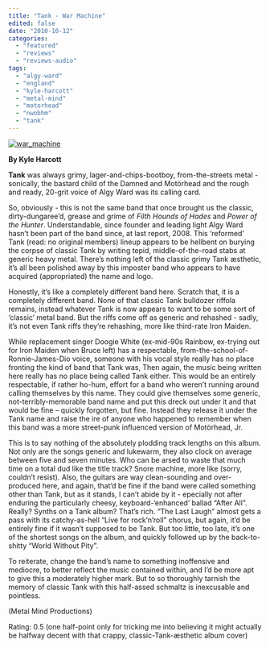 ```yaml
---
title: "Tank - War Machine"
edited: false
date: "2010-10-12"
categories:
  - "featured"
  - "reviews"
  - "reviews-audio"
tags:
  - "algy-ward"
  - "england"
  - "kyle-harcott"
  - "metal-mind"
  - "motorhead"
  - "nwobhm"
  - "tank"
---
```


[![](http://www.hellbound.ca/wp-content/uploads/2010/10/war_machine.jpg "war_machine")](http://www.hellbound.ca/wp-content/uploads/2010/10/war_machine.jpg)

**By Kyle Harcott**

**Tank** was always grimy, lager-and-chips-bootboy, from-the-streets metal - sonically, the bastard child of the Damned and Motörhead and the rough and ready, 20-grit voice of Algy Ward was its calling card.

So, obviously - this is not the same band that once brought us the classic, dirty-dungaree’d, grease and grime of _Filth Hounds of Hades_ and _Power of the_ _Hunter_. Understandable, since founder and leading light Algy Ward hasn’t been part of the band since, at last report, 2008. This ‘reformed’ Tank (read: no original members) lineup appears to be hellbent on burying the corpse of classic Tank by writing tepid, middle-of-the-road stabs at generic heavy metal. There’s nothing left of the classic grimy Tank æsthetic, it’s all been polished away by this imposter band who appears to have acquired (appropriated) the name and logo.

Honestly, it’s like a completely different band here. Scratch that, it is a completely different band. None of that classic Tank bulldozer riffola remains, instead whatever Tank is now appears to want to be some sort of ‘classic’ metal band. But the riffs come off as generic and rehashed - sadly, it’s not even Tank riffs they’re rehashing, more like third-rate Iron Maiden.

While replacement singer Doogie White (ex-mid-90s Rainbow, ex-trying out for Iron Maiden when Bruce left) has a respectable, from-the-school-of-Ronnie-James-Dio voice, someone with his vocal style really has no place fronting the kind of band that Tank was, Then again, the music being written here really has no place being called Tank either. This would be an entirely respectable, if rather ho-hum, effort for a band who weren’t running around calling themselves by this name. They could give themselves some generic, not-terribly-memorable band name and put this dreck out under it and that would be fine – quickly forgotten, but fine. Instead they release it under the Tank name and raise the ire of anyone who happened to remember when this band was a more street-punk influenced version of Motörhead, Jr.

This is to say nothing of the absolutely plodding track lengths on this album. Not only are the songs generic and lukewarm, they also clock on average between five and seven minutes. Who can be arsed to waste that much time on a total dud like the title track? Snore machine, more like (sorry, couldn’t resist). Also, the guitars are way clean-sounding and over-produced here, and again, that’d be fine if the band were called something other than Tank, but as it stands, I can’t abide by it - epecially not after enduring the particularly cheesy, keyboard-‘enhanced’ ballad “After All”. Really? Synths on a Tank album? That’s rich. “The Last Laugh” almost gets a pass with its catchy-as-hell “Live for rock’n’roll” chorus, but again, it’d be entirely fine if it wasn’t supposed to be Tank. But too little, too late, it’s one of the shortest songs on the album, and quickly followed up by the back-to-shitty “World Without Pity”.

To reiterate, change the band’s name to something inoffensive and mediocre, to better reflect the music contained within, and I’d be more apt to give this a moderately higher mark. But to so thoroughly tarnish the memory of classic Tank with this half-assed schmaltz is inexcusable and pointless.

(Metal Mind Productions)

Rating: 0.5 (one half-point only for tricking me into believing it might actually be halfway decent with that crappy, classic-Tank-æsthetic album cover)
